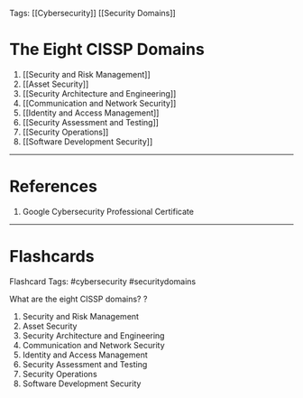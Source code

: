 Tags: [[Cybersecurity]] [[Security Domains]]
# The Eight CISSP Domains

1. [[Security and Risk Management]]
2. [[Asset Security]]
3. [[Security Architecture and Engineering]]
4. [[Communication and Network Security]]
5. [[Identity and Access Management]]
6. [[Security Assessment and Testing]]
7. [[Security Operations]]
8. [[Software Development Security]]

---
# References

1. Google Cybersecurity Professional Certificate

---

# Flashcards

Flashcard Tags: #cybersecurity #securitydomains 

What are the eight CISSP domains?
?
1. Security and Risk Management
2. Asset Security
3. Security Architecture and Engineering
4. Communication and Network Security
5. Identity and Access Management
6. Security Assessment and Testing
7. Security Operations
8. Software Development Security
<!--SR:!2024-05-13,7,210-->